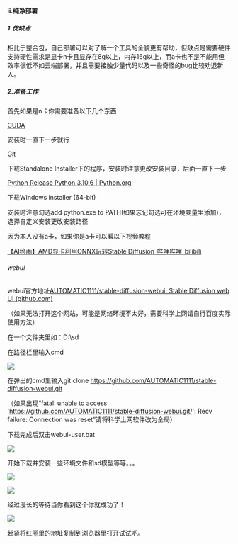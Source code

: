#### ii.纯净部署

##### 1.优缺点

相比于整合包，自己部署可以对了解一个工具的全貌更有帮助，但缺点是需要硬件支持硬性需求是显卡n卡且显存在8g以上，内存16g以上，而a卡也不是不能用但效率很低不如云端部署，并且需要接触少量代码以及一些奇怪的bug比较劝退新人。

##### 2.准备工作

首先如果是n卡你需要准备以下几个东西

[CUDA ](https://developer.nvidia.com/cuda-downloads)

安装时一直下一步就行

[Git ](https://git-scm.com/downloads)

下载Standalone Installer下的程序，安装时注意更改安装目录，后面一直下一步

[Python Release Python 3.10.6 | Python.org](https://www.python.org/downloads/release/python-3106/)

下载Windows installer (64-bit)

安装时注意勾选add python.exe to PATH(如果忘记勾选可在环境变量里添加)，选择自定义安装更改安装路径



因为本人没有a卡，如果你是a卡可以看以下视频教程

[【AI绘画】AMD显卡利用ONNX玩转Stable Diffusion_哔哩哔哩_bilibili](https://www.bilibili.com/video/BV1WM4y1d7Tx/?vd_source=3ce927ad4d409debb889ffe5fe6ef47a)

###### webui

webui官方地址[AUTOMATIC1111/stable-diffusion-webui: Stable Diffusion web UI (github.com)](https://github.com/AUTOMATIC1111/stable-diffusion-webui)

（如果无法打开这个网站，可能是网络环境不太好，需要科学上网请自行百度实际使用方法）

在一个文件夹里如：D:\sd

在路径栏里输入cmd

![](https://github.com/slk214/stable-diffusion-/blob/main/%E5%B1%8F%E5%B9%95%E6%88%AA%E5%9B%BE%202023-04-18%20232151.png)

在弹出的cmd里输入git clone https://github.com/AUTOMATIC1111/stable-diffusion-webui.git

（如果出现“fatal: unable to access 'https://github.com/AUTOMATIC1111/stable-diffusion-webui.git/': Recv failure: Connection was reset”请将科学上网软件改为全局）

下载完成后双击webui-user.bat

![](https://github.com/slk214/stable-diffusion-/blob/main/%E5%B1%8F%E5%B9%95%E6%88%AA%E5%9B%BE%202023-04-18%20225012.png)

开始下载并安装一些环境文件和sd模型等等。。。

![](https://github.com/slk214/stable-diffusion-/blob/main/%E5%B1%8F%E5%B9%95%E6%88%AA%E5%9B%BE%202023-04-18%20224955.png)

![](https://github.com/slk214/stable-diffusion-/blob/main/%E5%B1%8F%E5%B9%95%E6%88%AA%E5%9B%BE%202023-04-18%20230008.png)

经过漫长的等待当你看到这个你就成功了！

![](https://github.com/slk214/stable-diffusion-/blob/main/%E5%B1%8F%E5%B9%95%E6%88%AA%E5%9B%BE%202023-04-18%20231040.png)

赶紧将红圈里的地址复制到浏览器里打开试试吧。
